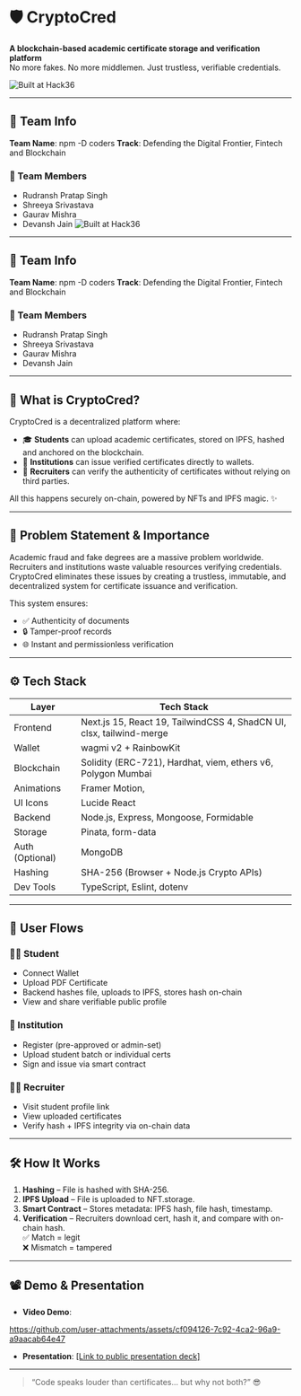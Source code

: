 # 🛡️ CryptoCred

**A blockchain-based academic certificate storage and verification platform**  
No more fakes. No more middlemen. Just trustless, verifiable credentials.

![Built at Hack36](https://postimage.me/images/2025/04/19/built-at-hack36.png)

---

## 🧠 Team Info

**Team Name**: npm -D coders 
**Track**: Defending the Digital Frontier, Fintech and Blockchain

### 👥 Team Members
- Rudransh Pratap Singh
- Shreeya Srivastava
- Gaurav Mishra
- Devansh Jain
![Built at Hack36](https://postimage.me/images/2025/04/19/built-at-hack36.png)

---

## 🧠 Team Info

**Team Name**: npm -D coders 
**Track**: Defending the Digital Frontier, Fintech and Blockchain

### 👥 Team Members
- Rudransh Pratap Singh
- Shreeya Srivastava
- Gaurav Mishra
- Devansh Jain

---

## 🚀 What is CryptoCred?

CryptoCred is a decentralized platform where:

- 🎓 **Students** can upload academic certificates, stored on IPFS, hashed and anchored on the blockchain.
- 🏫 **Institutions** can issue verified certificates directly to wallets.
- 💼 **Recruiters** can verify the authenticity of certificates without relying on third parties.

All this happens securely on-chain, powered by NFTs and IPFS magic. ✨

---

## 🎯 Problem Statement & Importance

Academic fraud and fake degrees are a massive problem worldwide. Recruiters and institutions waste valuable resources verifying credentials.  
CryptoCred eliminates these issues by creating a trustless, immutable, and decentralized system for certificate issuance and verification.

This system ensures:

- ✅ Authenticity of documents
- 🔒 Tamper-proof records
- 🌐 Instant and permissionless verification

---

## ⚙️ Tech Stack

| Layer         | Tech Stack                                                                 |
|---------------|-----------------------------------------------------------------------------|
| Frontend      | Next.js 15, React 19, TailwindCSS 4, ShadCN UI, clsx, tailwind-merge       |
| Wallet        | wagmi v2 + RainbowKit                                                      |
| Blockchain    | Solidity (ERC-721), Hardhat, viem, ethers v6, Polygon Mumbai               |
| Animations    | Framer Motion,                                            |
| UI Icons      | Lucide React                                                               |
| Backend       | Node.js, Express, Mongoose, Formidable                                     |
| Storage       | Pinata, form-data                                              |
| Auth (Optional)| MongoDB                                      |
| Hashing       | SHA-256 (Browser + Node.js Crypto APIs)                                    |
| Dev Tools     | TypeScript, Eslint, dotenv                                                 |

---

## 🧭 User Flows

### 👨‍🎓 Student
- Connect Wallet
- Upload PDF Certificate
- Backend hashes file, uploads to IPFS, stores hash on-chain
- View and share verifiable public profile

### 🏫 Institution
- Register (pre-approved or admin-set)
- Upload student batch or individual certs
- Sign and issue via smart contract

### 🧑‍💼 Recruiter
- Visit student profile link
- View uploaded certificates
- Verify hash + IPFS integrity via on-chain data

---

## 🛠️ How It Works

1. **Hashing** – File is hashed with SHA-256.
2. **IPFS Upload** – File is uploaded to NFT.storage.
3. **Smart Contract** – Stores metadata: IPFS hash, file hash, timestamp.
4. **Verification** – Recruiters download cert, hash it, and compare with on-chain hash.  
   ✅ Match = legit  
   ❌ Mismatch = tampered
---

## 📽️ Demo & Presentation


- **Video Demo**: 

https://github.com/user-attachments/assets/cf094126-7c92-4ca2-96a9-a9aacab64e47







- **Presentation**: [[Link to public presentation deck]](https://docs.google.com/presentation/d/e/2PACX-1vSyGOqvM6ZMjRUHIJfDWsGO0iEojYQcvBgOpntOxx-c5HecirqWu2h_nvCQjZgns2xmdF_6A7pf-PHT/pub?start=false&loop=true&delayms=60000)

---

> “Code speaks louder than certificates... but why not both?” 😎
